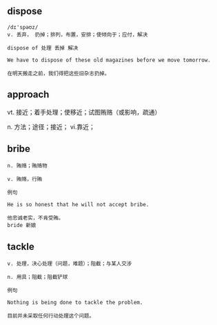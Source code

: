 ## dispose
```
/dɪ'spəʊz/
v. 丢弃， 扔掉；排列，布置，安排；使倾向于；应付，解决

dispose of 处理 丢掉 解决

We have to dispose of these old magazines before we move tomorrow.

在明天搬走之前，我们得把这些旧杂志扔掉。
```

## approach
vt.
接近；着手处理；使移近；试图贿赂（或影响，疏通）

n.
方法；途径；接近；
vi.靠近；

## bribe
```
n. 贿赂；贿赂物

v. 贿赂，行贿

例句

He is so honest that he will not accept bribe.

他忠诚老实，不肯受贿。
bride 新娘
```

## tackle
```
v. 处理，决心处理（问题，难题）；阻截；与某人交涉

n. 用具；阻截；阻截铲球

例句

Nothing is being done to tackle the problem.

目前并未采取任何行动处理这个问题。
```